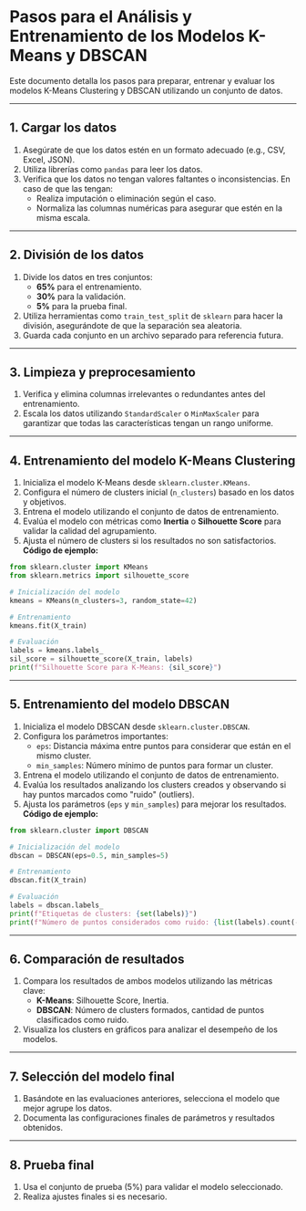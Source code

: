# Pasos para el Análisis y Entrenamiento de los Modelos K-Means y DBSCAN

Este documento detalla los pasos para preparar, entrenar y evaluar los modelos K-Means Clustering y DBSCAN utilizando un conjunto de datos.

---

## **1. Cargar los datos**
1. Asegúrate de que los datos estén en un formato adecuado (e.g., CSV, Excel, JSON).
2. Utiliza librerías como `pandas` para leer los datos.
3. Verifica que los datos no tengan valores faltantes o inconsistencias. En caso de que las tengan:
   - Realiza imputación o eliminación según el caso.
   - Normaliza las columnas numéricas para asegurar que estén en la misma escala.

---

## **2. División de los datos**
1. Divide los datos en tres conjuntos:
   - **65%** para el entrenamiento.
   - **30%** para la validación.
   - **5%** para la prueba final.
2. Utiliza herramientas como `train_test_split` de `sklearn` para hacer la división, asegurándote de que la separación sea aleatoria.
3. Guarda cada conjunto en un archivo separado para referencia futura.

---

## **3. Limpieza y preprocesamiento**
1. Verifica y elimina columnas irrelevantes o redundantes antes del entrenamiento.
2. Escala los datos utilizando `StandardScaler` o `MinMaxScaler` para garantizar que todas las características tengan un rango uniforme.

---

## **4. Entrenamiento del modelo K-Means Clustering**
1. Inicializa el modelo K-Means desde `sklearn.cluster.KMeans`.
2. Configura el número de clusters inicial (`n_clusters`) basado en los datos y objetivos.
3. Entrena el modelo utilizando el conjunto de datos de entrenamiento.
4. Evalúa el modelo con métricas como **Inertia** o **Silhouette Score** para validar la calidad del agrupamiento.
5. Ajusta el número de clusters si los resultados no son satisfactorios.
**Código de ejemplo:**
```python
from sklearn.cluster import KMeans
from sklearn.metrics import silhouette_score

# Inicialización del modelo
kmeans = KMeans(n_clusters=3, random_state=42)

# Entrenamiento
kmeans.fit(X_train)

# Evaluación
labels = kmeans.labels_
sil_score = silhouette_score(X_train, labels)
print(f"Silhouette Score para K-Means: {sil_score}")
```
---

## **5. Entrenamiento del modelo DBSCAN**
1. Inicializa el modelo DBSCAN desde `sklearn.cluster.DBSCAN`.
2. Configura los parámetros importantes:
   - `eps`: Distancia máxima entre puntos para considerar que están en el mismo cluster.
   - `min_samples`: Número mínimo de puntos para formar un cluster.
3. Entrena el modelo utilizando el conjunto de datos de entrenamiento.
4. Evalúa los resultados analizando los clusters creados y observando si hay puntos marcados como "ruido" (outliers).
5. Ajusta los parámetros (`eps` y `min_samples`) para mejorar los resultados.
**Código de ejemplo:**
```python
from sklearn.cluster import DBSCAN

# Inicialización del modelo
dbscan = DBSCAN(eps=0.5, min_samples=5)

# Entrenamiento
dbscan.fit(X_train)

# Evaluación
labels = dbscan.labels_
print(f"Etiquetas de clusters: {set(labels)}")
print(f"Número de puntos considerados como ruido: {list(labels).count(-1)}")
```
---

## **6. Comparación de resultados**
1. Compara los resultados de ambos modelos utilizando las métricas clave:
   - **K-Means**: Silhouette Score, Inertia.
   - **DBSCAN**: Número de clusters formados, cantidad de puntos clasificados como ruido.
2. Visualiza los clusters en gráficos para analizar el desempeño de los modelos.

---

## **7. Selección del modelo final**
1. Basándote en las evaluaciones anteriores, selecciona el modelo que mejor agrupe los datos.
2. Documenta las configuraciones finales de parámetros y resultados obtenidos.

---

## **8. Prueba final**
1. Usa el conjunto de prueba (5%) para validar el modelo seleccionado.
2. Realiza ajustes finales si es necesario.